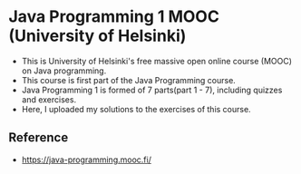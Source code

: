 # Java Programming 1 MOOC (University of Helsinki)
- This is University of Helsinki's free massive open online course (MOOC) on Java programming.
- This course is first part of the Java Programming course.
- Java Programming 1 is formed of 7 parts(part 1 - 7), including quizzes and exercises.
- Here, I uploaded my solutions to the exercises of this course.

## Reference
- https://java-programming.mooc.fi/
